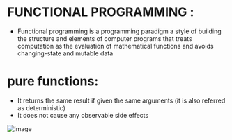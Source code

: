 # FUNCTIONAL PROGRAMMING :

  * Functional programming is a programming paradigm a style of building the structure and elements of computer programs that treats computation as the evaluation of mathematical functions and avoids changing-state and mutable data 
  
# pure functions:
  * It returns the same result if given the same arguments (it is also referred as deterministic)
  * It does not cause any observable side effects
  
![image](https://www.leadingagile.com/wp-content/uploads/2018/02/When-functional-programming-isnt.jpg)
